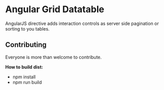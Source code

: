 # Angular Grid Datatable
AngularJS directive adds interaction controls as server side pagination or sorting to you tables.

## Contributing
Everyone is more than welcome to contribute.

**How to build dist:**

  - npm install
  - npm run build
